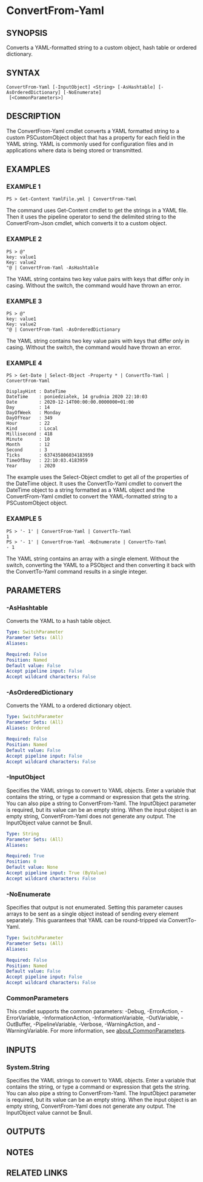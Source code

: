 ﻿---
external help file: psyml.dll-Help.xml
Module Name: psyml
online version:
schema: 2.0.0
---

# ConvertFrom-Yaml

## SYNOPSIS
Converts a YAML-formatted string to a custom object, hash table or ordered dictionary.

## SYNTAX

```
ConvertFrom-Yaml [-InputObject] <String> [-AsHashtable] [-AsOrderedDictionary] [-NoEnumerate]
 [<CommonParameters>]
```

## DESCRIPTION
The ConvertFrom-Yaml cmdlet converts a YAML formatted string to a custom PSCustomObject object that has a property for each field in the YAML string.
YAML is commonly used for configuration files and in applications where data is being stored or transmitted.

## EXAMPLES

### EXAMPLE 1
```
PS > Get-Content YamlFile.yml | ConvertFrom-Yaml
```

The command uses Get-Content cmdlet to get the strings in a YAML file.
Then it uses the pipeline operator to send the delimited string to the ConvertFrom-Json cmdlet, which converts it to a custom object.

### EXAMPLE 2
```
PS > @"
key: value1
Key: value2
"@ | ConvertFrom-Yaml -AsHashtable
```

The YAML string contains two key value pairs with keys that differ only in casing.
Without the switch, the command would have thrown an error.

### EXAMPLE 3
```
PS > @"
key: value1
Key: value2
"@ | ConvertFrom-Yaml -AsOrderedDictionary
```

The YAML string contains two key value pairs with keys that differ only in casing.
Without the switch, the command would have thrown an error.

### EXAMPLE 4
```
PS > Get-Date | Select-Object -Property * | ConvertTo-Yaml | ConvertFrom-Yaml

DisplayHint : DateTime
DateTime    : poniedziałek, 14 grudnia 2020 22:10:03
Date        : 2020-12-14T00:00:00.0000000+01:00
Day         : 14
DayOfWeek   : Monday
DayOfYear   : 349
Hour        : 22
Kind        : Local
Millisecond : 418
Minute      : 10
Month       : 12
Second      : 3
Ticks       : 637435806034183959
TimeOfDay   : 22:10:03.4183959
Year        : 2020
```

The example uses the Select-Object cmdlet to get all of the properties of the DateTime object.
It uses the ConvertTo-Yaml cmdlet to convert the DateTime object to a string formatted as a YAML object and the ConvertFrom-Yaml cmdlet to convert the YAML-formatted string to a PSCustomObject object.

### EXAMPLE 5
```
PS > '- 1' | ConvertFrom-Yaml | ConvertTo-Yaml
1
PS > '- 1' | ConvertFrom-Yaml -NoEnumerate | ConvertTo-Yaml
- 1
```

The YAML string contains an array with a single element.
Without the switch, converting the YAML to a PSObject and then converting it back with the ConvertTo-Yaml command results in a single integer.

## PARAMETERS

### -AsHashtable
Converts the YAML to a hash table object.

```yaml
Type: SwitchParameter
Parameter Sets: (All)
Aliases:

Required: False
Position: Named
Default value: False
Accept pipeline input: False
Accept wildcard characters: False
```

### -AsOrderedDictionary
Converts the YAML to a ordered dictionary object.

```yaml
Type: SwitchParameter
Parameter Sets: (All)
Aliases: Ordered

Required: False
Position: Named
Default value: False
Accept pipeline input: False
Accept wildcard characters: False
```

### -InputObject
Specifies the YAML strings to convert to YAML objects.
Enter a variable that contains the string, or type a command or expression that gets the string.
You can also pipe a string to ConvertFrom-Yaml.
The InputObject parameter is required, but its value can be an empty string.
When the input object is an empty string, ConvertFrom-Yaml does not generate any output.
The InputObject value cannot be $null.

```yaml
Type: String
Parameter Sets: (All)
Aliases:

Required: True
Position: 0
Default value: None
Accept pipeline input: True (ByValue)
Accept wildcard characters: False
```

### -NoEnumerate
Specifies that output is not enumerated.
Setting this parameter causes arrays to be sent as a single object instead of sending every element separately.
This guarantees that YAML can be round-tripped via ConvertTo-Yaml.

```yaml
Type: SwitchParameter
Parameter Sets: (All)
Aliases:

Required: False
Position: Named
Default value: False
Accept pipeline input: False
Accept wildcard characters: False
```

### CommonParameters
This cmdlet supports the common parameters: -Debug, -ErrorAction, -ErrorVariable, -InformationAction, -InformationVariable, -OutVariable, -OutBuffer, -PipelineVariable, -Verbose, -WarningAction, and -WarningVariable. For more information, see [about_CommonParameters](http://go.microsoft.com/fwlink/?LinkID=113216).

## INPUTS

### System.String
Specifies the YAML strings to convert to YAML objects.
Enter a variable that contains the string, or type a command or expression that gets the string.
You can also pipe a string to ConvertFrom-Yaml.
The InputObject parameter is required, but its value can be an empty string.
When the input object is an empty string, ConvertFrom-Yaml does not generate any output.
The InputObject value cannot be $null.

## OUTPUTS

## NOTES

## RELATED LINKS
